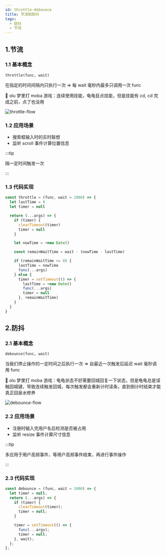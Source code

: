 ```yaml
---
id: throttle-debounce
title: 节流和防抖
tags:
  - 防抖
  - 节流
---
```


## 1.节流

### 1.1 基本概念

`throttle(func, wait)`

在指定的时间间隔内只执行一次 => 每 wait 毫秒内最多只调用一次 func

🌰 olu 梦里打 moba 游戏：连续使用技能，龟龟狂点技能，但是技能有 cd, cd 完成之前，点了也没用

![throttle-flow](https://fxpby.oss-cn-beijing.aliyuncs.com/blogImg/JavaScript/throttle-flow.drawio.png)

### 1.2 应用场景

- 搜索框输入时的实时联想
- 监听 scroll 事件计算位置信息

:::tip

隔一定时间触发一次

:::

### 1.3 代码实现

```js
const throttle = (func, wait = 1000) => {
  let lastTime = 0
  let timer = null

  return (...args) => {
    if (timer) {
      clearTimeout(timer)
      timer = null
    }

    let nowTime = +new Date()

    const remainWaitTime = wait - (nowTime - lastTime)

    if (remainWaitTime <= 0) {
      lastTime = nowTime
      func(...args)
    } else {
      timer = setTimeout(() => {
        lastTime = +new Date()
        func(...args)
        timer = null
      }, remainWaitTime)
    }
  }
}
```

## 2.防抖

### 2.1 基本概念

`debounce(func, wait)`

当我们停止操作的一定时间之后执行一次 => 自最近一次触发后延迟 wait 毫秒调用 func

🌰 olu 梦里打 moba 游戏：龟龟状态不好需要回城回复一下状态，但是龟龟总是误触回城键，导致连续触发回城，每次触发都会重新计时读条，直到倒计时结束才能真正回泉水修养

![debounce-flow](https://fxpby.oss-cn-beijing.aliyuncs.com/blogImg/JavaScript/debounce-flow.drawio.png)

### 2.2 应用场景

- 注册时输入完用户名后检测是否被占用
- 监听 resize 事件计算尺寸信息

:::tip

多应用于用户高频事件，等用户高频事件结束，再进行事件操作

:::

### 2.3 代码实现

```js
const debounce = (func, wait = 1000) => {
  let timer = null;
  return (...args) => {
    if (timer) {
      clearTimeout(timer);
      timer = null;
    }

    timer = setTimeout(() => {
      func(...args);
      timer = null;
    }, wait);
  };
};
```
